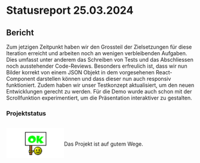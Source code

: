 # Statusreport 25.03.2024

## Bericht

Zum jetzigen Zeitpunkt haben wir den Grossteil der Zielsetzungen für diese Iteration erreicht und arbeiten noch an wenigen verbleibenden Aufgaben. Dies umfasst unter anderem das Schreiben von Tests und das Abschliessen noch ausstehender Code-Reviews. Besonders erfreulich ist, dass wir nun Bilder korrekt von einem JSON Objekt in dem vorgesehenen React-Component darstellen können und dass dieser nun auch responsiv funktioniert. Zudem haben wir unser Testkonzept aktualisiert, um den neuen Entwicklungen gerecht zu werden. Für die Demo wurde auch schon mit der Scrollfunktion experimentiert, um die Präsentation interaktiver zu gestalten.

### Projektstatus

<div style="display:flex;align-items:center;">

![Das Projekt ist auf gutem Wege](./Grafiken/ok.png)

<p>Das Projekt ist auf gutem Wege.</p>
</div>
